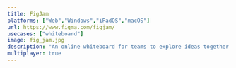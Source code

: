 ```yaml
---
title: FigJam
platforms: ["Web","Windows","iPadOS","macOS"]
url: https://www.figma.com/figjam/
usecases: ["whiteboard"]
image: fig_jam.jpg
description: "An online whiteboard for teams to explore ideas together."
multiplayer: true
---
```

